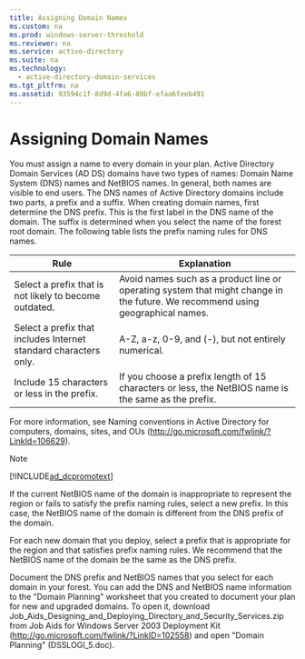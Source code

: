 ```yaml
---
title: Assigning Domain Names
ms.custom: na
ms.prod: windows-server-threshold
ms.reviewer: na
ms.service: active-directory
ms.suite: na
ms.technology: 
  - active-directory-domain-services
ms.tgt_pltfrm: na
ms.assetid: 93594c1f-8d9d-4fa6-89bf-efaa6feeb491
---
```

# Assigning Domain Names
You must assign a name to every domain in your plan. Active Directory Domain Services \(AD DS\) domains have two types of names: Domain Name System \(DNS\) names and NetBIOS names. In general, both names are visible to end users. The DNS names of Active Directory domains include two parts, a prefix and a suffix. When creating domain names, first determine the DNS prefix. This is the first label in the DNS name of the domain. The suffix is determined when you select the name of the forest root domain. The following table lists the prefix naming rules for DNS names.

|Rule|Explanation|
|--------|---------------|
|Select a prefix that is not likely to become outdated.|Avoid names such as a product line or operating system that might change in the future. We recommend using geographical names.|
|Select a prefix that includes Internet standard characters only.|A\-Z, a\-z, 0\-9, and \(\-\), but not entirely numerical.|
|Include 15 characters or less in the prefix.|If you choose a prefix length of 15 characters or less, the NetBIOS name is the same as the prefix.|

For more information, see Naming conventions in Active Directory for computers, domains, sites, and OUs \([http:\/\/go.microsoft.com\/fwlink\/?LinkId\=106629](http://go.microsoft.com/fwlink/?LinkId=106629)\).

> [!NOTE]
> [!INCLUDE[ad_dcpromotext](includes/ad_dcpromotext_md.md)]

If the current NetBIOS name of the domain is inappropriate to represent the region or fails to satisfy the prefix naming rules, select a new prefix. In this case, the NetBIOS name of the domain is different from the DNS prefix of the domain.

For each new domain that you deploy, select a prefix that is appropriate for the region and that satisfies prefix naming rules. We recommend that the NetBIOS name of the domain be the same as the DNS prefix.

Document the DNS prefix and NetBIOS names that you select for each domain in your forest. You can add the DNS and NetBIOS name information to the "Domain Planning" worksheet that you created to document your plan for new and upgraded domains. To open it, download Job\_Aids\_Designing\_and\_Deploying\_Directory\_and\_Security\_Services.zip from Job Aids for Windows Server 2003 Deployment Kit \([http:\/\/go.microsoft.com\/fwlink\/?LinkID\=102558](http://go.microsoft.com/fwlink/?LinkID=102558)\) and open "Domain Planning" \(DSSLOGI\_5.doc\).


